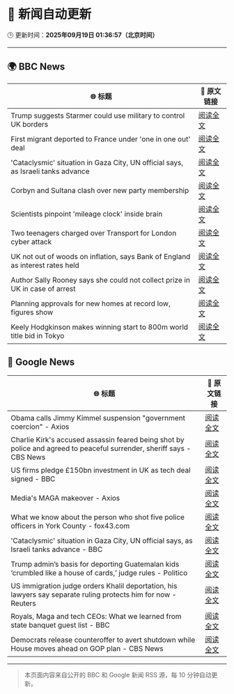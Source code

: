 # 🧠 新闻自动更新

🕒 更新时间：**2025年09月19日 01:36:57（北京时间）**

---

## 🌍 BBC News

| 🌐 标题 | 🔗 原文链接 |
|--------|-------------|
| Trump suggests Starmer could use military to control UK borders | [阅读全文](https://www.bbc.com/news/articles/cpd91wjypj9o?at_medium=RSS&at_campaign=rss) |
| First migrant deported to France under 'one in one out' deal | [阅读全文](https://www.bbc.com/news/articles/ckg653r06jgo?at_medium=RSS&at_campaign=rss) |
| 'Cataclysmic' situation in Gaza City, UN official says, as Israeli tanks advance | [阅读全文](https://www.bbc.com/news/articles/c5y8l46m5evo?at_medium=RSS&at_campaign=rss) |
| Corbyn and Sultana clash over new party membership | [阅读全文](https://www.bbc.com/news/articles/cgkn3v1e7g3o?at_medium=RSS&at_campaign=rss) |
| Scientists pinpoint 'mileage clock' inside brain | [阅读全文](https://www.bbc.com/news/articles/crkjn6r7j23o?at_medium=RSS&at_campaign=rss) |
| Two teenagers charged over Transport for London cyber attack | [阅读全文](https://www.bbc.com/news/articles/c62z8k14kxxo?at_medium=RSS&at_campaign=rss) |
| UK not out of woods on inflation, says Bank of England as interest rates held | [阅读全文](https://www.bbc.com/news/articles/cge2q7wvyz3o?at_medium=RSS&at_campaign=rss) |
| Author Sally Rooney says she could not collect prize in UK in case of arrest | [阅读全文](https://www.bbc.com/news/articles/c3w54g14gp9o?at_medium=RSS&at_campaign=rss) |
| Planning approvals for new homes at record low, figures show | [阅读全文](https://www.bbc.com/news/articles/cgmzwk4yd1eo?at_medium=RSS&at_campaign=rss) |
| Keely Hodgkinson makes winning start to 800m world title bid in Tokyo | [阅读全文](https://www.bbc.com/sport/athletics/articles/cevz0wmrz4eo?at_medium=RSS&at_campaign=rss) |

## 📰 Google News

| 🌐 标题 | 🔗 原文链接 |
|--------|-------------|
| Obama calls Jimmy Kimmel suspension "government coercion" - Axios | [阅读全文](https://news.google.com/rss/articles/CBMid0FVX3lxTFBLMFh0QlBXaHlfVjZXOWxOZENIbm1SSzNBRlhmd1pVM0FMZkVlb1ZVOEQ5VUVmMEd6S1Q4TG0yOHN1cThqa1NtcWJaN0pSUWJ2YVl6dlRZMU9KcXZqZnhfWHZCS0w2c3BndldGTkxuM2U3U2Q4YkU0?oc=5) |
| Charlie Kirk's accused assassin feared being shot by police and agreed to peaceful surrender, sheriff says - CBS News | [阅读全文](https://news.google.com/rss/articles/CBMimAFBVV95cUxNZi1YcllEcGlkY2ZQT2ZNcnpwZ3NMZ3l2NDQ1bE1ad0pIMHJQRXZNdXgtVUVqT01DTHNkb2dibWlxeGJFc2o1TUViYW41andwUDRSdkRVNkRvTkxFRjM1bEFZdWQybWFRSXQ5U09NX184QUFDUExoNUlRU0FfRUVfTWJFVkRteHgzd3R3VnRrVllfaEhPYUZHb9IBngFBVV95cUxNTEhDS3JiS0U1SUlKMVkwb2dRYkFpbExlNVpmRnRnc3FJbGNZdElZRC1JdHV3QXhsamVHaE1oOUkyVi1XM0MzUFpBQnZlOTBLTW8xd0R3cU95YVFfSFZpZW9qbXF6d3MyclItQk9zYXhaQXc1RWhkNml2NW9OY09sMzJKc1BNTG8xRnVlMHJWcW1zMWwzNThOX3FKOGVtQQ?oc=5) |
| US firms pledge £150bn investment in UK as tech deal signed - BBC | [阅读全文](https://news.google.com/rss/articles/CBMiWkFVX3lxTE1OV0RkWmZRYVEtbTNVWEIyRGdFY3pRdGZGX2J0bm9HdjU1c1pqRjFsWHNDTFZKR1V0YjU3OUpDaHRNNkFOQ2hqQllLOHlPNVlNcWNkSEpCQTFHUdIBX0FVX3lxTE83M3ctYUxtaHhxSVRkajR5MURoVjdlZ3E5aGp2SV9FRkVUbmFxbmxfZlE2WkstZ1VHTE1TblgyYkdTWVdWOTc1T3U1NmNZSV9SeXN3OGd1UWJsQ3ppSll3?oc=5) |
| Media's MAGA makeover - Axios | [阅读全文](https://news.google.com/rss/articles/CBMifEFVX3lxTFB0TWNYM1ZobXZQcTU3UUt1WE9EdGdEYU5SMEtrMk1neERNY3NSclZlMERseHZkallHVHpfZ3RXSF9zTGRSX3lyZWxhcUl0M2pCR09CWFEyMWI3Q3NqMUkwNWZqQ0pOMXU1dTRPa0NGTU9BWGJsN1Jzd25LWHA?oc=5) |
| What we know about the person who shot five police officers in York County - fox43.com | [阅读全文](https://news.google.com/rss/articles/CBMihwJBVV95cUxOdzVycG9VYlZWeTJtSGpKREhYNkRNTmxGRHVzMkFMdGRadlZYQloxby1yMVVGcTdkWWtiU2duSnY0N2tqaGdUdTdsR1RnZnJiSkhUMmVuSjdTVWpZd3hHNlZxOEk1eFdIVGJCQXc2WXFCYVJmNWREcmhycmI4akRyTlVMNXhKUUU5bF9HY0o0bzh0elRIdE81NDJMWkhzTVUzeXR3MVZRektSV0l0MVhkTVMxaDBkZ3ZCRElHQS1YUWppa1lUZkRIczYwOXVrZGJNVFgzUUV4MXJGUXI0d013MnRRcHBTbXctX2hsMU54bDhlaXQzc2x5RXVoNG1kUlFYRW9FS1hZNA?oc=5) |
| 'Cataclysmic' situation in Gaza City, UN official says, as Israeli tanks advance - BBC | [阅读全文](https://news.google.com/rss/articles/CBMiWkFVX3lxTE83cEpDYklCSXczS3FFYUl0ZXRNcEVFRjFGOGhuVTFyaWd6Wm5QWDZrUUpfUWN4S2poUDVhMDFHRTBDdmtRSTE5Q2VkbmFRLWdsU043SldieGF6Z9IBX0FVX3lxTE4yS0lra251dktWSS1ubGRwc2ZXQ0p2ZU9UUGNTQmhRdTY4b3ZoTHlCQVEzRGU4ZFlXY29hOTREVVRYVFhPSlV5NWFMWEFKWW1KMkpJSlFIVWJxVDRSWHpJ?oc=5) |
| Trump admin’s basis for deporting Guatemalan kids ‘crumbled like a house of cards,’ judge rules - Politico | [阅读全文](https://news.google.com/rss/articles/CBMikgFBVV95cUxQVEdNd3ZDTmtBblN5YVZXYlhWaklNeVhhYkN6S2RfOFJubE5ZT1NpOGZaOEQ1ZEMtZVFwVFZuTzFqUnZWeHRFdkRiUzlVelNxaFlzdEhYZzdURHJydEdTZE9CamZFcUUtSTVpTlpMdWZDbnFwOUYyNi1GQmdlYmhPUkpIWnI3dFFNb3JFS2VUNmxFQQ?oc=5) |
| US immigration judge orders Khalil deportation, his lawyers say separate ruling protects him for now - Reuters | [阅读全文](https://news.google.com/rss/articles/CBMiwAFBVV95cUxPTjE5U1diMFZoWGdUTDRXTHlna19Jc0JVaDJoQnRsbWVZUThuNVI4WUpCZmtlaTdYc3RJYUZpUHE4TlVTaV9PQ21IRXd0NTVPTXdfUjYtbzV0Y1o2WGxHWGJoazJZTnBwdGpnZ3JqbWxEWjViRVJhajZsSFZVeERxbmtGbkJVMlBjbThhVHR0M3I5VXFtTGRUWC1fUDJiRVFNZTIyNmlnNGRZQy1FU3MzdVQzWkFjTEpCNHAtN0pEZFo?oc=5) |
| Royals, Maga and tech CEOs: What we learned from state banquet guest list - BBC | [阅读全文](https://news.google.com/rss/articles/CBMiWkFVX3lxTE0zX0pSeVdBeW13WnNPckJaSWhPb0ZaOTdtR21hbkpfdHo3Q0xRVDVRRlJVbWlEVGptZGdkU3Q2c3FWS2FIMFN6ZkNsbEZ2V2VqTkx5RjYzWGVEQQ?oc=5) |
| Democrats release counteroffer to avert shutdown while House moves ahead on GOP plan - CBS News | [阅读全文](https://news.google.com/rss/articles/CBMickFVX3lxTE5pbXJ4clg4eVkwQkFnamROd0UzTTlYYjNFMkFoSzVrYnV1NVBuYWNJU28wdXM0UHpLRV9Fa2gzTWx0ODdPaG5CdWk2SGZlRlpXOU1rZjNhQXFieHBoM1hLeUhRNTVDYmhfYVlTMXMzYVB6QdIBd0FVX3lxTE9CdDU4Z2VfZVN0aW5Vb2lfeTRwSW1fdVVreW9kSzJ2MWVkQlZwVVZ4NTZoUy1hamRrUjNFWktWVjRVellUNWVHQ0NDVjNqZnZIc1VNTHhhM2NDM3FfeXVlbWc5ZDVxUFUyY2FiUkxmcUJjUlItZ0VN?oc=5) |

---
> 本页面内容来自公开的 BBC 和 Google 新闻 RSS 源，每 10 分钟自动更新。